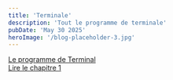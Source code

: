```yaml
---
title: 'Terminale'
description: 'Tout le programme de terminale'
pubDate: 'May 30 2025'
heroImage: '/blog-placeholder-3.jpg'
---
```


<div class="chapitre">
  <div class="titre">
    <a href="/Terminal/Programme_T">Le programme de Terminal</a>
  </div>
</div>

<div class="chapitre">
  <div class="titre">
    <a href="/Terminal/chap1_T">Lire le chapitre 1</a>
  </div>
</div>

